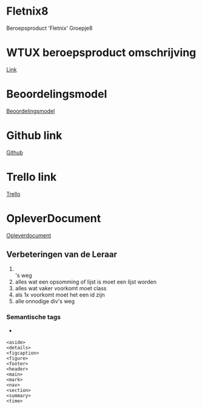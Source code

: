 # Fletnix8
Beroepsproduct 'Fletnix' Groepje8

# WTUX beroepsproduct omschrijving
[Link](https://hanaim-webtech.github.io/webtech/UX/beroepsproduct_UX.html)

# Beoordelingsmodel
[Beoordelingsmodel](https://isas.han.nl/Default.aspx?F=BekijkProtocol&Eigenaar=AIM&OWE=WTUX&Toets=BP_WTUX&Jaar=2020&Nr=8)

# Github link
[Github](https://github.com/Groepje-8/Fletnix8)

# Trello link
[Trello](https://trello.com/b/FPOyRvxq/fletnix)

# OpleverDocument
[Opleverdocument](https://onedrive.live.com/view.aspx?resid=1C3ECD607C98C336!9079&ithint=file%2cdocx&authkey=!AEQO2UnNbCqpmSw)

## Verbeteringen van de Leraar
1. <br>'s weg
1. alles wat een opsomming of lijst is moet een lijst worden
1. alles wat vaker voorkomt moet class
1. als 1x voorkomt moet het een id zijn
1. alle onnodige div's weg


### Semantische tags

 *   <article>
    <aside>
    <details>
    <figcaption>
    <figure>
    <footer>
    <header>
    <main>
    <mark>
    <nav>
    <section>
    <summary>
    <time>

